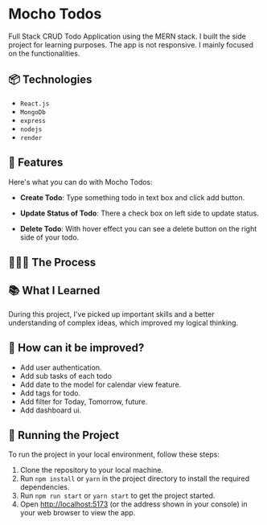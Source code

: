 # Mocho Todos

Full Stack CRUD Todo Application using the MERN stack. I built the side project for learning purposes. The app is not responsive. I mainly focused on the functionalities.

## 📦 Technologies

- `React.js`
- `MongoDb`
- `express`
- `nodejs`
- `render`

## 🦄 Features

Here's what you can do with Mocho Todos:

- **Create Todo**: Type something todo in text box and click add button.

- **Update Status of Todo**: There a check box on left side to update status.

- **Delete Todo**: With hover effect you can see a delete button on the right side of your todo.


## 👩🏽‍🍳 The Process



## 📚 What I Learned

During this project, I've picked up important skills and a better understanding of complex ideas, which improved my logical thinking.


## 💭 How can it be improved?

- Add user authentication.
- Add sub tasks of each todo
- Add date to the model for calendar view feature.
- Add tags for todo.
- Add filter for Today, Tomorrow, future.
- Add dashboard ui.

## 🚦 Running the Project

To run the project in your local environment, follow these steps:

1. Clone the repository to your local machine.
2. Run `npm install` or `yarn` in the project directory to install the required dependencies.
3. Run `npm run start` or `yarn start` to get the project started.
4. Open [http://localhost:5173](http://localhost:5173) (or the address shown in your console) in your web browser to view the app.
